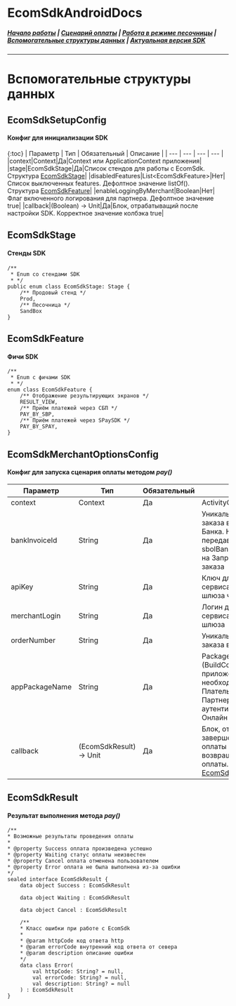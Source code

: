 # EcomSdkAndroidDocs

##### [Начало работы](https://sdkpay.github.io/EcomSdkAndroidDocs/start) | [Сценарий оплаты](https://sdkpay.github.io/EcomSdkAndroidDocs/payment_script) | [Работа в режиме песочницы](https://sdkpay.github.io/EcomSdkAndroidDocs/sandbox_mode) | [Вспомогательные структуры данных](https://sdkpay.github.io/EcomSdkAndroidDocs/data_structures) | [Актуальная версия SDK](https://sdkpay.github.io/EcomSdkAndroidDocs/version)
---
# Вспомогательные структуры данных

## EcomSdkSetupConfig
#### Конфиг для инициализации SDK
{:toc}
| Параметр | Тип | Обязательный | Описание |
| --- | --- | --- | --- |
|context|Context|Да|Context или ApplicationContext приложения|
|stage|EcomSdkStage|Да|Список стендов для работы с EcomSdk.<br>Структура [EcomSdkStage](https://github.com/sdkpay/EcomSdkAndroidDocs/edit/main/data_structures.md#ecomsdkstage)|
|disabledFeatures|List\<EcomSdkFeature\>|Нет|Список выключенных features. Дефолтное значение listOf().<br>Структура [EcomSdkFeature](https://github.com/sdkpay/EcomSdkAndroidDocs/edit/main/data_structures.md#ecomsdkfeature)|
|enableLoggingByMerchant|Boolean|Нет|Флаг включенного логирования для партнера. Дефолтное значение true|
|callback|(Boolean) -> Unit|Да|Блок, отрабатыващий после настройки SDK. Корректное значение колбэка true|

## EcomSdkStage
#### Стенды SDK
```
/**
 * Enum со стендами SDK
 * */
public enum class EcomSdkStage: Stage {
    /** Продовый стенд */
    Prod,
    /** Песочница */
    SandBox
}
```

## EcomSdkFeature
#### Фичи SDK
```
/**
 * Enum с фичами SDK
 * */
enum class EcomSdkFeature {
    /** Отображение результирующих экранов */
    RESULT_VIEW,
    /** Приём платежей через СБП */
    PAY_BY_SBP,
    /** Приём платежей через SPaySDK */
    PAY_BY_SPAY,
}
```

## EcomSdkMerchantOptionsConfig
#### Конфиг для запуска сценария оплаты методом *pay()*
|Параметр|Тип|Обязательный|Описание|
|---|---|---|---|
|context|Context|Да|ActivityContext приложения|
|bankInvoiceId|String|Да|Уникальный идентификатор заказа в Платежном шлюзе Банка. Необходимо передавать значение sbolBankInvoiceId из ответа на Запрос регистрации заказа|
|apiKey|String|Да|Ключ для работы с сервисами платежного шлюза через SDK|
|merchantLogin|String|Да|Логин для работы с сервисами платежного шлюза|
|orderNumber|String|Да|Уникальный идентификатор заказа в системе Партнера|
|appPackageName|String|Да|Package (BuildConfig.APPLICATION_ID) приложения, по которому необходимо вернуть Плательщика в приложение Партнера, после аутентификации в СберБанк Онлайн|
|callback|(EcomSdkResult) -> Unit|Да|Блок, отрабатыващий после завершения сценария оплаты Плательщиком, возвращающий результат оплаты.<br>[EcomSdkResult](https://github.com/sdkpay/EcomSdkAndroidDocs/edit/main/data_structures.md#ecomsdkresult)|

## EcomSdkResult
#### Результат выполнения метода *pay()*

```
/**
* Возможные результаты проведения оплаты
*
* @property Success оплата произведена успешно
* @property Waiting статус оплаты неизвестен
* @property Cancel оплата отменена пользователем
* @property Error оплата не была выполнена из-за ошибки
*/
sealed interface EcomSdkResult {
    data object Success : EcomSdkResult

    data object Waiting : EcomSdkResult

    data object Cancel : EcomSdkResult

    /**
    * Класс ошибки при работе с EcomSdk
    *
    * @param httpCode код ответа http
    * @param errorCode внутренний код ответа от севера
    * @param description описание ошибки
    */
    data class Error(
        val httpCode: String? = null,
        val errorCode: String? = null,
        val description: String? = null
    ) : EcomSdkResult
} 
```
